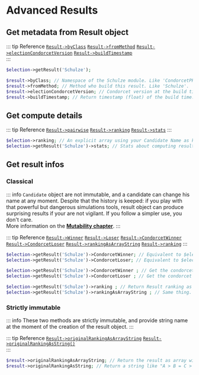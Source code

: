 # Advanced Results

## Get metadata from Result object

::: tip Reference
[`Result->byClass`](/api-reference/Result%20Class/Result--byClass) 
[`Result->fromMethod`](/api-reference/Result%20Class/Result--fromMethod) 
[`Result->electionCondorcetVersion`](/api-reference/Result%20Class/Result--electionCondorcetVersion) 
[`Result->buildTimestamp`](/api-reference/Result%20Class/Result--buildTimestamp)  
:::
```php
$election->getResult('Schulze');

$result->byClass; // Namespace of the Schulze module. Like 'CondorcetPHP\Condorcet\Algo\Methods\SchulzeWinning'
$result->fromMethod; // Method who build this result. Like 'Schulze'.
$result->electionCondorcetVersion; // Condorcet version at the build time.
$result->buildTimestamp; // Return timestamp (float) of the build time.
```

## Get compute details

::: tip Reference
[`Result->pairwise`](/api-reference/Result%20Class/Result--pairwise) 
[`Result->ranking`](/api-reference/Result%20Class/Result--ranking)
[`Result->stats`](/api-reference/Result%20Class/Result--stats)
:::
```php
$election->ranking; // An explicit array using your Candidate Name as keys.  
$election->getResult('Schulze')->stats; // Stats about computing result for the default object method.
```

## Get result infos

<!-- tabs:start -->
### **Classical**
::: info
`Candidate` object are not immutable, and a candidate can change his name at any moment. Despite that the history is keeped: if you play with that powerful but dangerous simulations tools, result object can produce surprising results if your are not vigilant. If you follow a simpler use, you don't care.  
More information on the [**Mutability chapter**](/book/3.AsPhpLibrary/8.GoFurther/6.Mutability).
:::

::: tip Reference
[`Result->Winner`](/api-reference/Result%20Class/Result--Winner) 
[`Result->Loser`](/api-reference/Result%20Class/Result--Loser) 
[`Result->CondorcetWinner`](/api-reference/Result%20Class/Result--CondorcetWinner) 
[`Result->CondorcetLoser`](/api-reference/Result%20Class/Result--CondorcetLoser) 
[`Result->rankingAsArrayString`](/api-reference/Result%20Class/Result--rankingAsArrayString)
[`Result->ranking`](/api-reference/Result%20Class/Result--ranking)
:::
```php
$election->getResult('Schulze')->CondorcetWinner; // Equivalent to $election->getWinner('Schulze');
$election->getResult('Schulze')->CondorcetLoser; // Equivalent to $election->getLoser('Schulze');

$election->getResult('Schulze')->CondorcetWinner ; // Get the condorcet winner from the parent election at the build time (can became different. This one never change) or null if he don't exist.
$election->getResult('Schulze')->CondorcetLoser ; // Get the condorcet loser from the parent election at the build time (can became different. This one never change) or null if he don't exist.

$election->getResult('Schulze')->ranking ; // Return Result ranking as array. So, the original Result object is iterable, support array access and count... Why doing that ?
$election->getResult('Schulze')->rankingAsArrayString ; // Same thing. But more: that convert Candidate object into string by name.
```

### **Strictly immutable**
::: info
These two methods are strictly immutable, and provide string name at the moment of the creation of the result object.
:::

::: tip Reference
[`Result->originalRankingAsArrayString`](/api-reference/Result%20Class/Result--originalRankingAsArrayString) 
[`Result->originalRankingAsString()`](/api-reference/Result%20Class/Result--originalRankingAsString)  
:::
```php
$result->originalRankingAsArrayString; // Return the result as array with Candidate as string by name. because Candidate name can continue to change (Even if you can get the history of the changes.). This method give you serenity.
$result->originalRankingAsString; // Return a string like "A > B = C > D > E > G = H"
```
<!-- tabs:end -->



